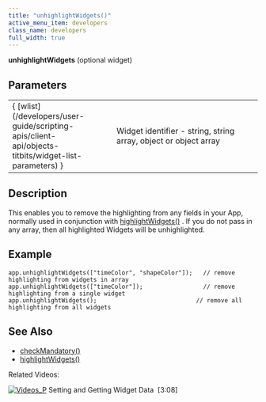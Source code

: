 ```yaml
---
title: "unhighlightWidgets()"
active_menu_item: developers
class_name: developers
full_width: true
---
```



**unhighlightWidgets** (optional widget)

## Parameters

<table>
<tr>
<td width="230">
{ [wlist](/developers/user-guide/scripting-apis/client-api/objects-titbits/widget-list-parameters) }

</td>
<td width="22">
</td>
<td width="740">
Widget identifier - string, string array, object or object array

</td>
</tr>
</table>

## Description

This enables you to remove the highlighting from any fields in your App, normally used in conjunction with [highlightWidgets()](/developers/user-guide/scripting-apis/client-api/widget-functions/highlightwidgets) . If you do not pass in any array, then all highlighted Widgets will be unhighlighted.

## Example

    app.unhighlightWidgets(["timeColor", "shapeColor"]);   // remove highlighting from widgets in array
    app.unhighlightWidgets(["timeColor"]);                 // remove highlighting from a single widget
    app.unhighlightWidgets();                            // remove all highlighting from all widgets
     
   

## See Also

 - [checkMandatory()](/developers/user-guide/scripting-apis/client-api/widget-functions/checkmandatory)
 - [highlightWidgets()](/developers/user-guide/scripting-apis/client-api/widget-functions/highlightwidgets)

Related Videos:

[![Videos\_P](/img/docs/videos_p.png)](http://www.youtube.com/v/VTypeamWf5E?autoplay=1&hd=1&fs=1&showsearch=0&rel=0&) Setting and Getting Widget Data  [3:08]
